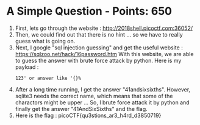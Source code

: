 # A Simple Question - Points: 650

1. First, lets go through the website : http://2018shell.picoctf.com:36052/
2. Then, we could find out that there is no hint ... so we have to really guess what is going on.
3. Next, I google "sql injection guessing" and get the useful website : https://sqlzoo.net/hack/16password.htm With this website, we are able to guess the answer with brute force attack by python. Here is my payload : 
    ```
    123' or answer like '{}%
    ```
4. After a long time running, I get the answer "41andsixsixths". However, sqlite3 needs the correct name, which means that some of the charactors might be upper ... So, I brute force attack it by python and finally get the answer "41AndSixSixths" and the flag.
5. Here is the flag : picoCTF{qu3stions_ar3_h4rd_d3850719}
